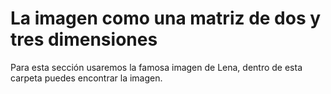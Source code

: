 # La imagen como una matriz de dos y tres dimensiones
Para esta sección usaremos la famosa imagen de Lena, dentro de esta carpeta puedes encontrar la imagen.
